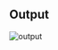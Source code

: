 ## Output

![output](https://user-images.githubusercontent.com/55083861/113882201-ba592080-97da-11eb-850f-645004e5bd43.png)
